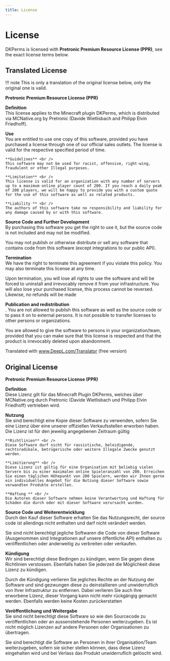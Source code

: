 ```yaml
---
title: License
---
```


# License

DKPerms is licensed with **Pretronic Premium Resource License (PPR)**, see the exact license terms below.

## Translated License

!!! note
This is only a translation of the original license below, only the original one is valid.

**Pretronic Premium Resource License (PPR)**

**Definition** <br />
This license applies to the Minecraft plugin DKPerms, which is distributed via MCNative.org by Pretronic (Davide Wietlisbach and Philipp Elvin Friedhoff).

**Use** <br />
You are entitled to use one copy of this software, provided you have purchased a license through one of our official sales outlets. The license is valid for the respective specified period of time.

    **Guidelines** <br />
	This software may not be used for racist, offensive, right-wing, fraudulent or other Illegal purposes. 
	
	**Limitation** <br />
	This license is valid for an organization with any number of servers up to a maximum online player count of 200. If you reach a daily peak of 200 players, we will be happy to provide you with a custom quote for the use of this software as well as related products. 
	
	**Liability ** <br />
	The authors of this software take no responsibility and liability for any damage caused by or with this software.


**Source Code and Further Development** <br />
By purchasing this software you get the right to use it, but the source code is not included and may not be modified.

You may not publish or otherwise distribute or sell any software that contains code from this software (except integrations to our public API).


**Termination** <br />
We have the right to terminate this agreement if you violate this policy. You may also terminate this license at any time.

Upon termination, you will lose all rights to use the software and will be forced to uninstall and irrevocably remove it from your infrastructure. You will also lose your purchased license, this process cannot be reversed. Likewise, no refunds will be made


**Publication and redistribution** <br />.
You are not allowed to publish this software as well as the source code or to pass it on to external persons. It is not possible to transfer licenses to other persons or organizations.

You are allowed to give the software to persons in your organization/team, provided that you can make sure that this license is respected and that the product is irrevocably deleted upon abandonment.

Translated with www.DeepL.com/Translator (free version)


## Original License

**Pretronic  Premium Resource License (PPR)**

**Definition** <br />
Diese Lizenz gilt für das Minecraft Plugin DKPerms, welches über MCNative.org durch Pretronic (Davide Wietlisbach und Philipp Elvin Friedhoff) vertrieben wird.

**Nutzung** <br />
Sie sind berechtigt eine Kopie dieser Software zu verwenden, sofern Sie eine Lizenz über eine unserer offiziellen Verkaufsstellen erworben haben. Die Lizenz ist für den jeweilig angegebenen Zeitraum gültig

    **Richtlinien** <br />
	Diese Software darf nicht für rassistische, beleidigende, rechtsradikale, betrügerische oder weitere Illegale Zwecke genutzt werden. 
	
	**Limitierung** <br />
	Diese Lizenz ist gültig für eine Organisation mit beliebig vielen Servern bis zu einer maximalen online Spieleranzahl von 200. Erreichen Sie einen täglichen Höhepunkt von 200 Spielern, werden wir Ihnen gerne ein individuelles Angebot für die Nutzung dieser Software sowie verwandten Produkte erstellen. 
	
	**Haftung ** <br />
	Die Autoren dieser Software nehmen keine Verantwortung und Haftung für Schäden die durch oder mit dieser Software verursacht wurden.


**Source Code und Weiterentwicklung** <br />
Durch den Kauf dieser Software erhalten Sie das Nutzungsrecht, der source code ist allerdings nicht enthalten und darf nicht verändert werden.

Sie sind nicht berechtigt jegliche Softwaren die Code von dieser Software (Ausgenommen sind Integrationen auf unsere öffentliche API) enthalten zu veröffentlichen oder anderweitig zu verbreiten oder verkaufen.


**Kündigung** <br />
Wir sind berechtigt diese Bedingen zu kündigen, wenn Sie gegen diese Richtlinien verstossen. Ebenfalls haben Sie jederzeit die Möglichkeit diese Lizenz zu kündigen.

Durch die Kündigung verlieren Sie jegliches Rechte an der Nutzung der Software und sind gezwungen diese zu deinstallieren und unwiderruflich von Ihrer Infrastruktur zu entfernen. Dabei verlieren Sie auch Ihre erworbene Lizenz, dieser Vorgang kann nicht mehr rückgängig gemacht werden. Ebenfalls werden keine Kosten zurückerstatten


**Veröffentlichung und Weitergabe** <br />
Sie sind nicht berechtigt diese Software so wie den Sourcecode zu veröffentlichen oder an aussenstehende Personen weiterzugeben. Es ist nicht möglich Lizenzen auf andere Personen oder Organisationen zu übertragen.

Sie sind berechtigt die Software an Personen in ihrer Organisation/Team  weiterzugeben, sofern sie sicher stellen können, dass diese Lizenz eingehalten wird und bei Verlass das Produkt unwiderruflich gelöscht wird. 
